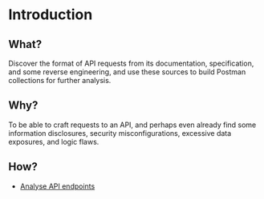 # Introduction

## What?

Discover the format of API requests from its documentation, specification, and some reverse engineering, and use 
these sources to build Postman collections for further analysis.

## Why?

To be able to craft requests to an API, and perhaps even already find some information disclosures, security 
misconfigurations, excessive data exposures, and logic flaws.

## How?

* [Analyse API endpoints](requests.md)
